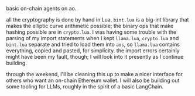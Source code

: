 basic on-chain agents on ao.

all the cryptography is done by hand in Lua. `bint.lua` is a big-int library that makes the elliptic curve arithmetic possible; the binary ops that make hashing possible are in `crypto.lua`. I was having some trouble with the parsing of my import statements when I kept `llama.lua`, `crypto.lua` and `bint.lua` separate and tried to load them into `aos`, so `llama.lua` contains everything, copied and pasted, for simplicity. the import errors certainly might have been my fault, though; I will look into it presently as I continue building.

through the weekend, I'll be cleaning this up to make a nicer interface for others who want an on-chain Ethereum wallet. I will also be building out some tooling for LLMs, roughly in the spirit of a basic LangChain.